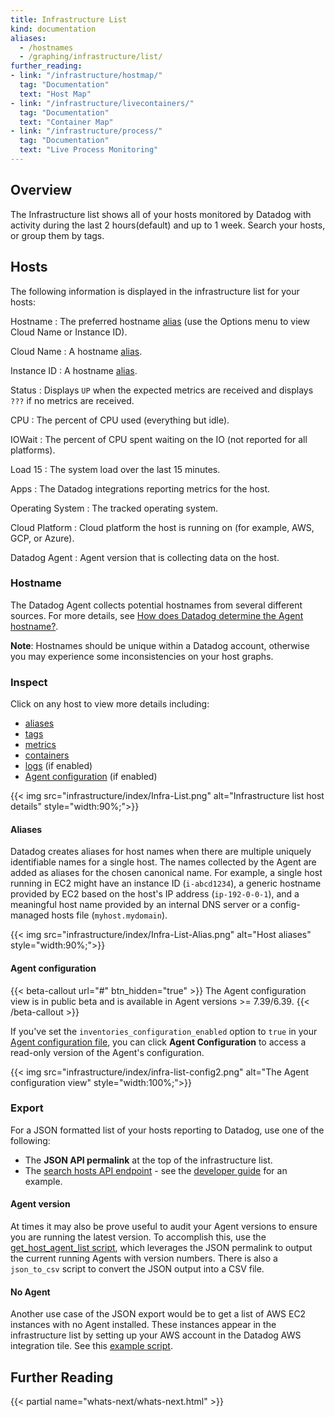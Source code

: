 ```yaml
---
title: Infrastructure List
kind: documentation
aliases:
  - /hostnames
  - /graphing/infrastructure/list/
further_reading:
- link: "/infrastructure/hostmap/"
  tag: "Documentation"
  text: "Host Map"
- link: "/infrastructure/livecontainers/"
  tag: "Documentation"
  text: "Container Map"
- link: "/infrastructure/process/"
  tag: "Documentation"
  text: "Live Process Monitoring"
---
```


## Overview

The Infrastructure list shows all of your hosts monitored by Datadog with activity during the last 2 hours(default) and up to 1 week. Search your hosts, or group them by tags.

## Hosts

The following information is displayed in the infrastructure list for your hosts:

Hostname
: The preferred hostname [alias](#aliases) (use the Options menu to view Cloud Name or Instance ID).

Cloud Name
: A hostname [alias](#aliases).

Instance ID
: A hostname [alias](#aliases).

Status
: Displays `UP` when the expected metrics are received and displays `???` if no metrics are received.

CPU
: The percent of CPU used (everything but idle).

IOWait
: The percent of CPU spent waiting on the IO (not reported for all platforms).

Load 15
: The system load over the last 15 minutes.

Apps
: The Datadog integrations reporting metrics for the host.

Operating System 
: The tracked operating system.

Cloud Platform
: Cloud platform the host is running on (for example, AWS, GCP, or Azure).

Datadog Agent
: Agent version that is collecting data on the host.

### Hostname

The Datadog Agent collects potential hostnames from several different sources. For more details, see [How does Datadog determine the Agent hostname?][1].

**Note**: Hostnames should be unique within a Datadog account, otherwise you may experience some inconsistencies on your host graphs.

### Inspect

Click on any host to view more details including:
- [aliases](#aliases)
- [tags][2]
- [metrics][3]
- [containers][4]
- [logs][5] (if enabled)
- [Agent configuration](#agent-configuration) (if enabled)

{{< img src="infrastructure/index/Infra-List.png" alt="Infrastructure list host details" style="width:90%;">}}

#### Aliases

Datadog creates aliases for host names when there are multiple uniquely identifiable names for a single host. The names collected by the Agent are added as aliases for the chosen canonical name. For example, a single host running in EC2 might have an instance ID (`i-abcd1234`), a generic hostname provided by EC2 based on the host's IP address (`ip-192-0-0-1`), and a meaningful host name provided by an internal DNS server or a config-managed hosts file (`myhost.mydomain`).

{{< img src="infrastructure/index/Infra-List-Alias.png" alt="Host aliases" style="width:90%;">}}

#### Agent configuration

{{< beta-callout url="#" btn_hidden="true" >}}
  The Agent configuration view is in public beta and is available in Agent versions >= 7.39/6.39.
{{< /beta-callout >}}

If you've set the `inventories_configuration_enabled` option to `true` in your [Agent configuration file][6], you can click **Agent Configuration** to access a read-only version of the Agent's configuration.

{{< img src="infrastructure/index/infra-list-config2.png" alt="The Agent configuration view" style="width:100%;">}}

### Export

For a JSON formatted list of your hosts reporting to Datadog, use one of the following:

* The **JSON API permalink** at the top of the infrastructure list.
* The [search hosts API endpoint][7] - see the [developer guide][8] for an example.

#### Agent version

At times it may also be prove useful to audit your Agent versions to ensure you are running the latest version. To accomplish this, use the [get_host_agent_list script][9], which leverages the JSON permalink to output the current running Agents with version numbers. There is also a `json_to_csv` script to convert the JSON output into a CSV file.

#### No Agent

Another use case of the JSON export would be to get a list of AWS EC2 instances with no Agent installed. These instances appear in the infrastructure list by setting up your AWS account in the Datadog AWS integration tile. See this [example script][10].

## Further Reading

{{< partial name="whats-next/whats-next.html" >}}

[1]: /agent/faq/how-datadog-agent-determines-the-hostname/
[2]: /getting_started/tagging/
[3]: /metrics/
[4]: /infrastructure/livecontainers/?tab=helm#overview
[5]: /logs/
[6]: /agent/guide/agent-configuration-files/
[7]: /api/v1/hosts/#get-the-total-number-of-active-hosts
[8]: /developers/guide/query-the-infrastructure-list-via-the-api/
[9]: https://github.com/DataDog/Miscellany/tree/master/get_hostname_agentversion
[10]: https://gist.github.com/Martiflex/2803a28ec562fc9a15d404a539f85d38
